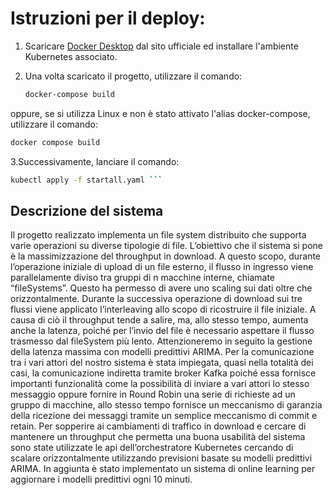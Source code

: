 

# Istruzioni per il deploy:

1. Scaricare [Docker Desktop](https://www.docker.com/products/docker-desktop) dal sito ufficiale ed installare l'ambiente Kubernetes associato.

2. Una volta scaricato il progetto, utilizzare il comando:
   ```bash
   docker-compose build
   ```
oppure, se si utilizza Linux e non è stato attivato l'alias docker-compose, utilizzare il comando:

   ```bash
   docker compose build 
   ```
3.Successivamente, lanciare il comando:

   ```bash
   kubectl apply -f startall.yaml ```
```
 ## Descrizione del sistema
   Il progetto realizzato implementa un file system distribuito che supporta varie operazioni su diverse tipologie di file.
   L’obiettivo che il sistema si pone è la massimizzazione del throughput in download.
   A questo scopo, durante l’operazione iniziale di upload di un file esterno, il flusso in ingresso viene parallelamente diviso tra gruppi di n macchine interne, chiamate “fileSystems”.
   Questo ha permesso di avere uno scaling sui dati oltre che orizzontalmente.
   Durante la successiva operazione di download sui tre flussi viene applicato l’interleaving allo scopo di ricostruire il file iniziale.
   A causa di ciò il throughput tende a salire, ma, allo stesso tempo, aumenta anche la latenza, poiché per l’invio del file è necessario aspettare il flusso trasmesso dal fileSystem più lento.
   Attenzioneremo in seguito la gestione della latenza massima con modelli predittivi ARIMA. 
   Per la comunicazione tra i vari attori del nostro sistema è stata impiegata, quasi nella totalità dei casi, la comunicazione indiretta tramite broker Kafka poiché essa fornisce importanti funzionalità come la possibilità di inviare a vari attori lo stesso messaggio oppure fornire in Round Robin una serie di richieste ad un gruppo di macchine, allo stesso tempo fornisce un meccanismo di garanzia della ricezione dei messaggi tramite un semplice meccanismo di commit e retain.
   Per sopperire ai cambiamenti di traffico in download e cercare di mantenere un throughput che permetta una buona usabilità del sistema sono state utilizzate le api dell’orchestratore Kubernetes cercando di scalare orizzontalmente utilizzando previsioni basate su modelli predittivi ARIMA.
   In aggiunta è stato implementato un sistema di online learning per aggiornare i modelli predittivi ogni 10 minuti.

